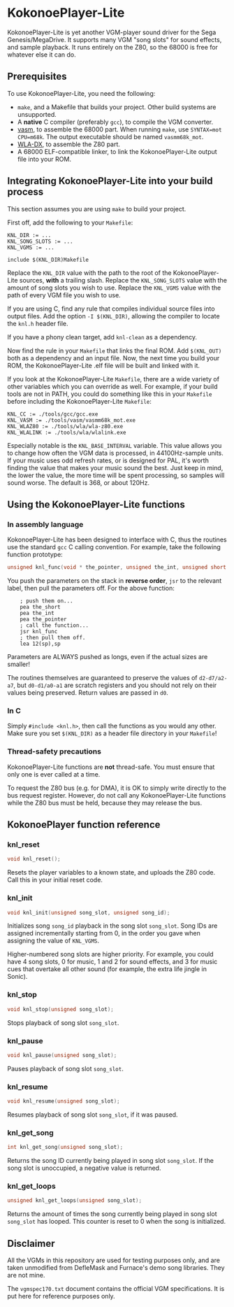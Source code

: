 # KokonoePlayer-Lite

KokonoePlayer-Lite is yet another VGM-player sound driver for the Sega Genesis/MegaDrive. It supports many VGM "song slots" for sound effects, and sample playback. It runs entirely on the Z80, so the 68000 is free for whatever else it can do.

## Prerequisites

To use KokonoePlayer-Lite, you need the following:

* `make`, and a Makefile that builds your project. Other build systems are unsupported.
* A **native** C compiler (preferably `gcc`), to compile the VGM converter.
* [vasm](http://sun.hasenbraten.de/vasm/), to assemble the 68000 part. When running `make`, use `SYNTAX=mot CPU=m68k`. The output executable should be named `vasmm68k_mot`.
* [WLA-DX](https://www.villehelin.com/wla.html), to assemble the Z80 part.
* A 68000 ELF-compatible linker, to link the KokonoePlayer-Lite output file into your ROM.

## Integrating KokonoePlayer-Lite into your build process

This section assumes you are using `make` to build your project.

First off, add the following to your `Makefile`:
```make
KNL_DIR := ...
KNL_SONG_SLOTS := ...
KNL_VGMS := ...

include $(KNL_DIR)Makefile
```
Replace the `KNL_DIR` value with the path to the root of the KokonoePlayer-Lite sources, **with** a trailing slash. Replace the `KNL_SONG_SLOTS` value with the amount of song slots you wish to use. Replace the `KNL_VGMS` value with the path of every VGM file you wish to use.

If you are using C, find any rule that compiles individual source files into output files. Add the option `-I $(KNL_DIR)`, allowing the compiler to locate the `knl.h` header file.

If you have a phony clean target, add `knl-clean` as a dependency.

Now find the rule in your `Makefile` that links the final ROM. Add `$(KNL_OUT)` both as a dependency and an input file. Now, the next time you build your ROM, the KokonoePlayer-Lite .elf file will be built and linked with it.

If you look at the KokonoePlayer-Lite `Makefile`, there are a wide variety of other variables which you can override as well. For example, if your build tools are not in PATH, you could do something like this in your `Makefile` before including the KokonoePlayer-Lite `Makefile`:
```make
KNL_CC := ./tools/gcc/gcc.exe
KNL_VASM := ./tools/vasm/vasmm68k_mot.exe
KNL_WLAZ80 := ./tools/wla/wla-z80.exe
KNL_WLALINK := ./tools/wla/wlalink.exe
```

Especially notable is the `KNL_BASE_INTERVAL` variable. This value allows you to change how often the VGM data is processed, in 44100Hz-sample units. If your music uses odd refresh rates, or is designed for PAL, it's worth finding the value that makes your music sound the best. Just keep in mind, the lower the value, the more time will be spent processing, so samples will sound worse. The default is 368, or about 120Hz.

## Using the KokonoePlayer-Lite functions

### In assembly language

KokonoePlayer-Lite has been designed to interface with C, thus the routines use the standard `gcc` C calling convention. For example, take the following function prototype:
```c
unsigned knl_func(void * the_pointer, unsigned the_int, unsigned short the_short)
```

You push the parameters on the stack in **reverse order**, `jsr` to the relevant label, then pull the parameters off. For the above function:
```m68k
	; push them on...
	pea the_short
	pea the_int
	pea the_pointer
	; call the function...
	jsr knl_func
	; then pull them off.
	lea 12(sp),sp
```
Parameters are ALWAYS pushed as longs, even if the actual sizes are smaller!

The routines themselves are guaranteed to preserve the values of `d2-d7/a2-a7`, but `d0-d1/a0-a1` are scratch registers and you should not rely on their values being preserved. Return values are passed in `d0`.

### In C

Simply `#include <knl.h>`, then call the functions as you would any other. Make sure you set `$(KNL_DIR)` as a header file directory in your `Makefile`!

### Thread-safety precautions

KokonoePlayer-Lite functions are **not** thread-safe. You must ensure that only one is ever called at a time.

To request the Z80 bus (e.g. for DMA), it is OK to simply write directly to the bus request register. However, do not call any KokonoePlayer-Lite functions while the Z80 bus must be held, because they may release the bus.

## KokonoePlayer function reference

### knl_reset
```c
void knl_reset();
```
Resets the player variables to a known state, and uploads the Z80 code. Call this in your initial reset code.

### knl_init
```c
void knl_init(unsigned song_slot, unsigned song_id);
```
Initializes song `song_id` playback in the song slot `song_slot`. Song IDs are assigned incrementally starting from 0, in the order you gave when assigning the value of `KNL_VGMS`.

Higher-numbered song slots are higher priority. For example, you could have 4 song slots, 0 for music, 1 and 2 for sound effects, and 3 for music cues that overtake all other sound (for example, the extra life jingle in Sonic).

### knl_stop
```c
void knl_stop(unsigned song_slot);
```
Stops playback of song slot `song_slot`.

### knl_pause
```c
void knl_pause(unsigned song_slot);
```
Pauses playback of song slot `song_slot`.

### knl_resume
```c
void knl_resume(unsigned song_slot);
```
Resumes playback of song slot `song_slot`, if it was paused.

### knl_get_song
```c
int knl_get_song(unsigned song_slot);
```
Returns the song ID currently being played in song slot `song_slot`. If the song slot is unoccupied, a negative value is returned.

### knl_get_loops
```c
unsigned knl_get_loops(unsigned song_slot);
```
Returns the amount of times the song currently being played in song slot `song_slot` has looped. This counter is reset to 0 when the song is initialized.

## Disclaimer

All the VGMs in this repository are used for testing purposes only, and are taken unmodified from DefleMask and Furnace's demo song libraries. They are not mine.

The `vgmspec170.txt` document contains the official VGM specifications. It is put here for reference purposes only.